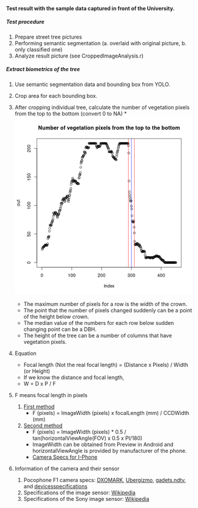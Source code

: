 #### Test result with the sample data captured in front of the University.

##### Test procedure
1. Prepare street tree pictures 
2. Performing semantic segmentation (a. overlaid with original picture, b. only classified one)
3. Analyze result picture (see CroppedImageAnalysis.r)

##### Extract biometrics of the tree
1. Use semantic segmentation data and bounding box from YOLO.
2. Crop area for each bounding box.
3. After cropping individual tree, calculate the number of vegetation pixels from the top to the bottom (convert 0 to NA)
    *![](../Data/Analysis/Pixel_Analysis_Sample_data_1.png)
    * The maximum number of pixels for a row is the width of the crown.
    * The point that the number of pixels changed suddenly can be a point of the height below crown.
    * The median value of the numbers for each row below sudden changing point can be a DBH.
    * The height of the tree can be a number of columns that have vegetation pixels.
4. Equation
    * Focal length (Not the real focal length) = (Distance x Pixels) / Width (or Height)
    * If we know the distance and focal length,
    * W = D x P / F

5. F means focal length in pixels
    1. [First method](https://kr.mathworks.com/matlabcentral/answers/10762-how-do-i-convert-focal-length-from-mm-to-pixels)
        * F (pixels) = ImageWidth (pixels) x focalLength (mm) / CCDWidth (mm) 
    2. [Second method](https://medium.com/@biga.david/focal-length-conversion-to-pixels-for-distance-calculation-android-71a0e2e8753b)
        * F (pixels) = ImageWidth (pixels) * 0.5 / tan(horizontalViewAngle(FOV) x 0.5 x PI/180)
        * ImageWidth can be obtained from Preview in Android and horizontalViewAngle is provided by manufacturer of the phone.
        * [Camera Specs for I-Phone](https://developer.apple.com/library/archive/documentation/DeviceInformation/Reference/iOSDeviceCompatibility/Cameras/Cameras.html)

6. Information of the camera and their sensor
    1. Pocophone F1 camera specs: [DXOMARK](https://www.dxomark.com/xiaomi-pocophone-f1-camera-review/), [Ubergizmo](https://www.ubergizmo.com/products/lang/en_us/devices/pocophone-f1/), [gadets.ndtv](https://gadgets.ndtv.com/poco-f1-5591), and [devicesspecifications](https://www.devicespecifications.com/en/comparison/a1a8115962)
    2. Specifications of the image sensor: [Wikipedia](https://en.wikipedia.org/wiki/Image_sensor_format#Table_of_sensor_formats_and_sizes)
    3. Specifications of the Sony image sensor: [Wikipedia](https://en.wikipedia.org/wiki/Exmor)

